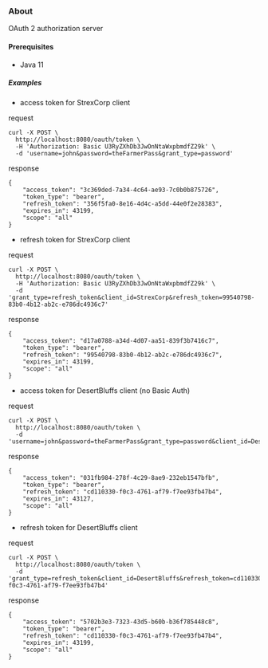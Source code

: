 ### About
OAuth 2 authorization server

#### Prerequisites
* Java 11

##### Examples

* access token for StrexCorp client

request
```
curl -X POST \
  http://localhost:8080/oauth/token \
  -H 'Authorization: Basic U3RyZXhDb3JwOnNtaWxpbmdfZ29k' \
  -d 'username=john&password=theFarmerPass&grant_type=password'
```
response
```
{
    "access_token": "3c369ded-7a34-4c64-ae93-7c0b0b875726",
    "token_type": "bearer",
    "refresh_token": "356f5fa0-8e16-4d4c-a5dd-44e0f2e28383",
    "expires_in": 43199,
    "scope": "all"
}
```
* refresh token for StrexCorp client


request

```
curl -X POST \
  http://localhost:8080/oauth/token \
  -H 'Authorization: Basic U3RyZXhDb3JwOnNtaWxpbmdfZ29k' \
  -d 'grant_type=refresh_token&client_id=StrexCorp&refresh_token=99540798-83b0-4b12-ab2c-e786dc4936c7'
```
response
```
{
    "access_token": "d17a0788-a34d-4d07-aa51-839f3b7416c7",
    "token_type": "bearer",
    "refresh_token": "99540798-83b0-4b12-ab2c-e786dc4936c7",
    "expires_in": 43199,
    "scope": "all"
}
```
* access token for DesertBluffs client (no Basic Auth)

request
```
curl -X POST \
  http://localhost:8080/oauth/token \
  -d 'username=john&password=theFarmerPass&grant_type=password&client_id=DesertBluffs'
```
response
```
{
    "access_token": "031fb984-278f-4c29-8ae9-232eb1547bfb",
    "token_type": "bearer",
    "refresh_token": "cd110330-f0c3-4761-af79-f7ee93fb47b4",
    "expires_in": 43127,
    "scope": "all"
}
```
* refresh token for DesertBluffs client

request
```
curl -X POST \
  http://localhost:8080/oauth/token \
  -d 'grant_type=refresh_token&client_id=DesertBluffs&refresh_token=cd110330-f0c3-4761-af79-f7ee93fb47b4'
```
response
```
{
    "access_token": "5702b3e3-7323-43d5-b60b-b36f785448c8",
    "token_type": "bearer",
    "refresh_token": "cd110330-f0c3-4761-af79-f7ee93fb47b4",
    "expires_in": 43199,
    "scope": "all"
}
```